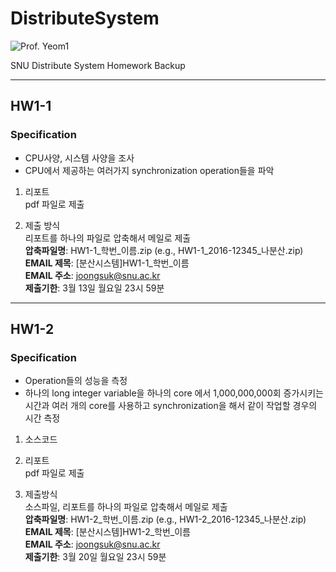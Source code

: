 # DistributeSystem
![Prof. Yeom1](https://cse.snu.ac.kr/sites/default/files/styles/scale-width-220/public/node--professor/%EC%97%BC%ED%97%8C%EC%98%81%20%20%EA%B5%90%EC%88%98%EB%8B%98_28%20%2811%29_0.jpg)

SNU Distribute System Homework Backup

---

## HW1-1
### Specification
* CPU사양, 시스템 사양을 조사
* CPU에서 제공하는 여러가지 synchronization operation들을 파악

1. 리포트  
pdf 파일로 제출

2. 제출 방식  
리포트를 하나의 파일로 압축해서 메일로 제출  
**압축파일명**: HW1-1_학번_이름.zip (e.g., HW1-1_2016-12345_나분산.zip)  
**EMAIL 제목**: [분산시스템]HW1-1_학번_이름  
**EMAIL 주소**: joongsuk@snu.ac.kr  
**제출기한**: 3월 13일 월요일 23시 59분

---

## HW1-2
### Specification
* Operation들의 성능을 측정
* 하나의 long integer variable을 하나의 core 에서 1,000,000,000회 증가시키는 시간과 여러 개의 core를 사용하고 synchronization을 해서 같이 작업할 경우의 시간 측정

1. 소스코드

2. 리포트  
pdf 파일로 제출

3. 제출방식  
소스파일, 리포트를 하나의 파일로 압축해서 메일로 제출  
**압축파일명**: HW1-2_학번_이름.zip (e.g., HW1-2_2016-12345_나분산.zip)  
**EMAIL 제목**: [분산시스템]HW1-2_학번_이름  
**EMAIL 주소**: joongsuk@snu.ac.kr  
**제출기한**: 3월 20일 월요일 23시 59분
